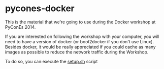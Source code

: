 pycones-docker
==============


This is the material that we're going to use during the Docker workshop at PyConEs 2014.

If you are interested on following the workshop with your computer, you will need to have a version of docker (or boot2docker if you don't use Linux). Besides docker, it would be really appreciated if you could cache as many images as possible to reduce the network traffic during the Workshop.

To do so, you can execute the [setup.sh]() script

